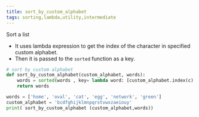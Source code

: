 ```yaml
---
title: sort_by_custom_alphabet
tags: sorting,lambda,utility,intermediate
---
```


Sort a list 
- It uses lambda expression to get the index of the character in specified custom alphabet.
- Then it is passed to the `sorted` function as a key.

```py
# sort by custom alphabet
def sort_by_custom_alphabet(custom_alphabet, words):
    words = sorted(words , key= lambda word: [custom_alphabet.index(c) for c in word])
    return words

```

```py
words = ['home', 'oval', 'cat', 'egg', 'network', 'green']
custom_alphabet = 'bcdfghijklmnpqrstvwxzaeiouy'
print( sort_by_custom_alphabet (custom_alphabet,words))
```
